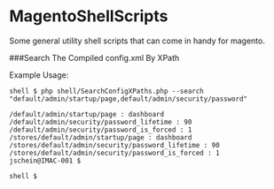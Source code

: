 MagentoShellScripts
===================

Some general utility shell scripts that can come in handy for magento.



###Search The Compiled config.xml By XPath

Example Usage:

    shell $ php shell/SearchConfigXPaths.php --search "default/admin/startup/page,default/admin/security/password"

	/default/admin/startup/page : dashboard
	/default/admin/security/password_lifetime : 90
	/default/admin/security/password_is_forced : 1
	/stores/default/admin/startup/page : dashboard
	/stores/default/admin/security/password_lifetime : 90
	/stores/default/admin/security/password_is_forced : 1
	jschein@IMAC-001 $

	shell $
